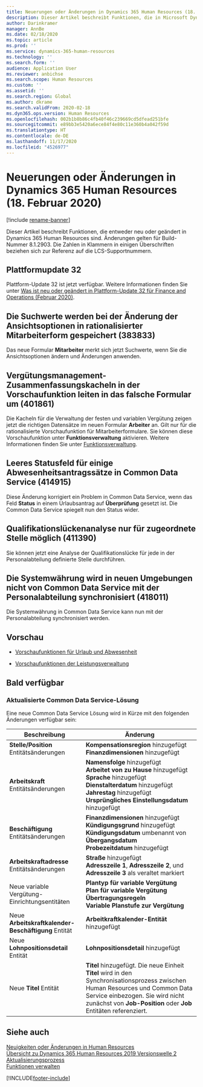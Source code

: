 ```yaml
---
title: Neuerungen oder Änderungen in Dynamics 365 Human Resources (18. Februar 2020)
description: Dieser Artikel beschreibt Funktionen, die in Microsoft Dynamics 365 Human Resources für den 18. Februar 2020 neu sind oder geändert wurden.
author: Darinkramer
manager: AnnBe
ms.date: 02/18/2020
ms.topic: article
ms.prod: ''
ms.service: dynamics-365-human-resources
ms.technology: ''
ms.search.form: ''
audience: Application User
ms.reviewer: anbichse
ms.search.scope: Human Resources
ms.custom: ''
ms.assetid: ''
ms.search.region: Global
ms.author: dkrame
ms.search.validFrom: 2020-02-18
ms.dyn365.ops.version: Human Resources
ms.openlocfilehash: 002b1b8b86c4fb40f46c239669cd5dfead251bfe
ms.sourcegitcommit: e89bb3e5420a6ece84f4e80c11e360b4a042f59d
ms.translationtype: HT
ms.contentlocale: de-DE
ms.lasthandoff: 11/17/2020
ms.locfileid: "4526977"
---
```

# <a name="whats-new-or-changed-in-dynamics-365-human-resources-february-18-2020"></a>Neuerungen oder Änderungen in Dynamics 365 Human Resources (18. Februar 2020)

[!include [rename-banner](~/includes/cc-data-platform-banner.md)]

Dieser Artikel beschreibt Funktionen, die entweder neu oder geändert in Dynamics 365 Human Resources sind. Änderungen gelten für Build-Nummer 8.1.2903. Die Zahlen in Klammern in einigen Überschriften beziehen sich zur Referenz auf die LCS-Supportnummern.

## <a name="platform-update-32"></a>Plattformupdate 32 

Plattform-Update 32 ist jetzt verfügbar. Weitere Informationen finden Sie unter [Was ist neu oder geändert in Plattform-Update 32 für Finance and Operations (Februar 2020)](https://docs.microsoft.com/dynamics365/fin-ops-core/dev-itpro/get-started/whats-new-platform-update-32).

## <a name="search-values-are-remembered-when-changing-view-options-in-streamlined-employee-form-383833"></a>Die Suchwerte werden bei der Änderung der Ansichtsoptionen in rationalisierter Mitarbeiterform gespeichert (383833)

Das neue Formular **Mitarbeiter** merkt sich jetzt Suchwerte, wenn Sie die Ansichtsoptionen ändern und Änderungen anwenden.

## <a name="compensation-management-summary-tiles-in-preview-feature-redirect-to-wrong-form-401861"></a>Vergütungsmanagement-Zusammenfassungskacheln in der Vorschaufunktion leiten in das falsche Formular um (401861)

Die Kacheln für die Verwaltung der festen und variablen Vergütung zeigen jetzt die richtigen Datensätze im neuen Formular **Arbeiter** an. Gilt nur für die rationalisierte Vorschaufunktion für Mitarbeiterformulare. Sie können diese Vorschaufunktion unter **Funktionsverwaltung** aktivieren. Weitere Informationen finden Sie unter [Funktionsverwaltung](hr-admin-manage-features.md).

## <a name="empty-status-field-for-some-leave-request-records-in-common-data-service-414915"></a>Leeres Statusfeld für einige Abwesenheitsantragssätze in Common Data Service (414915)

Diese Änderung korrigiert ein Problem in Common Data Service, wenn das Feld **Status** in einem Urlaubsantrag auf **Überprüfung** gesetzt ist. Die Common Data Service spiegelt nun den Status wider.

## <a name="skill-gap-analysis-only-possible-for-assigned-job-411390"></a>Qualifikationslückenanalyse nur für zugeordnete Stelle möglich (411390)

Sie können jetzt eine Analyse der Qualifikationslücke für jede in der Personalabteilung definierte Stelle durchführen.

## <a name="system-currency-doesnt-sync-from-common-data-service-to-human-resources-in-new-environments-418011"></a>Die Systemwährung wird in neuen Umgebungen nicht von Common Data Service mit der Personalabteilung synchronisiert (418011)

Die Systemwährung in Common Data Service kann nun mit der Personalabteilung synchronisiert werden.

## <a name="in-preview"></a>Vorschau

- [Vorschaufunktionen für Urlaub und Abwesenheit](hr-leave-and-absence-overview.md?leave-and-absence-preview-features)

- [Vorschaufunktionen der Leistungsverwaltung](hr-benefits-management-overview.md)

## <a name="coming-soon"></a>Bald verfügbar

### <a name="updated-common-data-service-solution"></a>Aktualisierte Common Data Service-Lösung

Eine neue Common Data Service Lösung wird in Kürze mit den folgenden Änderungen verfügbar sein:

| Beschreibung | Änderung |
| ----------------------------------------- | --- |
| **Stelle/Position** Entitätsänderungen | **Kompensationsregion** hinzugefügt</br>**Finanzdimensionen** hinzugefügt |
| **Arbeitskraft** Entitätsänderungen | **Namensfolge** hinzugefügt</br>**Arbeitet von zu Hause** hinzugefügt</br>**Sprache** hinzugefügt</br>**Dienstalterdatum** hinzugefügt</br>**Jahrestag** hinzugefügt</br>**Ursprüngliches Einstellungsdatum** hinzugefügt |
| **Beschäftigung** Entitätsänderungen | **Finanzdimensionen** hinzugefügt</br>**Kündigungsgrund** hinzugefügt</br>**Kündigungsdatum** umbenannt von **Übergangsdatum**</br>**Probezeitdatum** hinzugefügt |
| **Arbeitskraftadresse** Entitätsänderungen | **Straße** hinzugefügt</br>**Adresszeile 1**, **Adresszeile 2**, und **Adresszeile 3** als veraltet markiert |
| Neue variable Vergütung-Einrichtungsentitäten | **Plantyp für variable Vergütung**</br>**Plan für variable Vergütung**</br>**Übertragungsregeln**</br>**Variable Planstufe zur Vergütung** |
| Neue **Arbeitskraftkalender-Beschäftigung** Entität | **Arbeitkraftkalender-Entität** hinzugefügt |
| Neue **Lohnpositionsdetail** Entität | **Lohnpositionsdetail** hinzugefügt |
| Neue **Titel** Entität | **Titel** hinzugefügt. Die neue Einheit **Titel** wird in den Synchronisationsprozess zwischen Human Resources und Common Data Service einbezogen. Sie wird nicht zunächst von **Job-Position** oder **Job** Entitäten referenziert. |

## <a name="see-also"></a>Siehe auch

[Neuigkeiten oder Änderungen in Human Resources](hr-admin-whats-new.md)</br>
[Übersicht zu Dynamics 365 Human Resources 2019 Versionswelle 2 ](https://docs.microsoft.com/dynamics365-release-plan/2019wave2/dynamics365-human-resources/)</br>
[Aktualisierungsprozess](hr-admin-setup-update-process.md)</br>
[Funktionen verwalten](hr-admin-manage-features.md)

[!INCLUDE[footer-include](../includes/footer-banner.md)]